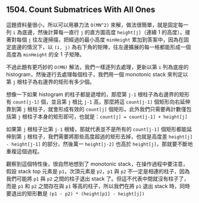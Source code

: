 ## 1504. Count Submatrices With All Ones

這題資料量很小，所以可以用暴力法 `O(MN^2)` 來解，做法很簡單，就是固定每一列 `i` 為底邊，然後計算每一直行 `j` 的直方圖高度 `height[j]`（連續 1 的高度）。接著對每個 `j` 往左邊掃描，把經過的最小高度 `minHeight` 累加到答案中，因為在固定底邊的情況下，以 `(i, j)` 為右下角的矩陣，往左邊擴展的每一格都能形成一個高度為 `minHeight` 的全 1 子矩陣。


不過此題有更巧妙的 `O(MN)` 解法，我們一樣逐列去處理，更新以第 `i` 列為底座的 histogram，然後逐行去處理每個柱子，我們用一個 monotonic stack 來判定以第 `j` 根柱子為右邊界的矩形有多少個。

想像一下如果 histogram 的柱子都是遞增的，那麼第 `j-1` 根柱子為右邊界的矩形有 `count[j-1]` 個，並且第 `j` 根比 `j-1` 高，那麼將這 `count[j-1]` 個矩形向右延伸靠到第 `j` 根柱子，就會形成有效的 `count[j]` 個矩形。此外我們只需要再計數僅包括第 `j` 根柱子本身的矩形即可，也就是：`count[j] = count[j-1] + height[j]`

如果第 `j` 根柱子比第 `j-1` 根矮，那就代表並不是所有的 `count[j-1]` 個矩形都能延伸到第 `j` 根柱子，我們需要將那些高度超過的矩形去掉，也就是高度差 `height[j] - height[j-1]` 的部分，然後萬一 `height[j-2]` 也高於 `height[j]`，那就要不斷地重複這個過程。

觀察到這個特性後，很自然地想到了 monotonic stack，在操作過程中要注意，假設 stack top 元素是 `p1`，次頂元素是 `p2`，`p1` 與 `p2` 不一定是相連的柱子，因為我們可能將 `p1` 與 `p2` 之間的柱子退出 stack 了。但這不代表中間就沒有柱子了，而是 `p1` 和 `p2` 之間存在與 `p1` 等高的柱子，所以我們在將 `p1` 退出 stack 時，同時要退出的矩形數是 `(p1 - p2) * (height[p1] - height[j])`
